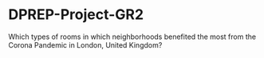 # DPREP-Project-GR2
Which types of rooms in which neighborhoods benefited the most from the Corona Pandemic in London, United Kingdom?
